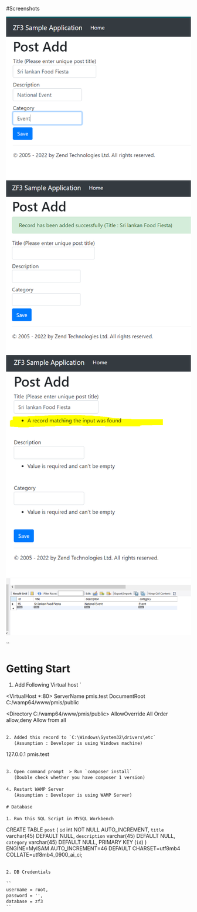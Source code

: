 #Screenshots

<img   src="https://raw.githubusercontent.com/DDSameera/pmis/master/screens/scr1.PNG" />
<img   src="https://raw.githubusercontent.com/DDSameera/pmis/master/screens/scr2.PNG" />
<img   src="https://raw.githubusercontent.com/DDSameera/pmis/master/screens/scr3.PNG" />
<img   src="https://raw.githubusercontent.com/DDSameera/pmis/master/screens/db.PNG" />

``

#  Getting Start 

1. Add Following Virtual host
`

<VirtualHost *:80>
   ServerName pmis.test
   DocumentRoot C:/wamp64/www/pmis/public

   <Directory C:/wamp64/www/pmis/public>
       AllowOverride All
       Order allow,deny
       Allow from all
   </Directory>
</VirtualHost>

```

2. Added this record to `C:\Windows\System32\drivers\etc`
   (Assumption : Developer is using Windows machine)

```
127.0.0.1 pmis.test
```

3. Open command prompt  > Run `composer install`
   (Double check whether you have composer 1 version)

4. Restart WAMP Server
   (Assumption : Developer is using WAMP Server)

# Database

1. Run this SQL Script in MYSQL Workbench

```
CREATE TABLE `post` (
  `id` int NOT NULL AUTO_INCREMENT,
  `title` varchar(45) DEFAULT NULL,
  `description` varchar(45) DEFAULT NULL,
  `category` varchar(45) DEFAULT NULL,
  PRIMARY KEY (`id`)
) ENGINE=MyISAM AUTO_INCREMENT=46 DEFAULT CHARSET=utf8mb4 COLLATE=utf8mb4_0900_ai_ci;
```

2. DB Credentials

``
username = root,
password = '',
database = zf3
``